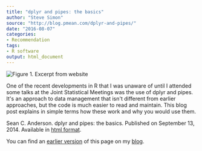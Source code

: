 ```yaml
---
title: "dplyr and pipes: the basics"
author: "Steve Simon"
source: "http://blog.pmean.com/dplyr-and-pipes/"
date: "2016-08-07"
categories:
- Recommendation
tags:
- R software
output: html_document
---
```


![Figure 1. Excerpt from website](http://www.pmean.com/new-images/16/dplyr-and-pipes01.png)

<div class="notes">

One of the recent developments in R that I was unaware of until I attended some talks at the Joint Statistical Meetings was the use of dplyr and pipes. It's an approach to data management that isn't different from earlier approaches, but the code is much easier to read and maintain. This blog post explains in simple terms how these work and why you would use them.

Sean C. Anderson. dplyr and pipes: the basics. Published on September
13, 2014. Available in [html format][and1].

You can find an [earlier version][sim1] of this page on my [blog][sim2].

[sim1]: http://blog.pmean.com/dplyr-and-pipes/
[sim2]: http://blog.pmean.com

[and1]: http://seananderson.ca/2014/09/13/dplyr-intro.html

</div>
